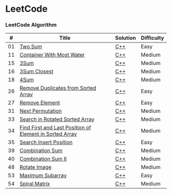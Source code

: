 LeetCode
========

### LeetCode Algorithm

| # | Title | Solution | Difficulty |
|---| ----- | -------- | ---------- |
|01|[Two Sum](https://leetcode-cn.com/problems/two-sum/)|[C++](./cpp/01_twoSum/twoSum.cpp)|Easy|
|11|[Container With Most Water](https://leetcode-cn.com/problems/container-with-most-water/)|[C++](./cpp/11_containerWithMostWater/containerWithMostWater.cpp)|Medium|
|15|[3Sum](https://leetcode-cn.com/problems/3sum/)|[C++](./cpp/15_3Sum/3Sum.cpp)|Medium|
|16|[3Sum Closest](https://leetcode-cn.com/problems/3sum-closest/)|[C++](./cpp/16_3SumClosest/3SumClosest.cpp)|Medium|
|18|[4Sum](https://leetcode-cn.com/problems/4Sum/)|[C++](./cpp/18_4Sum/4Sum.cpp)|Medium|
|26|[Remove Duplicates from Sorted Array](https://leetcode-cn.com/problems/remove-duplicates-from-sorted-array/)|[C++](./cpp/26_removeDuplicatesFromSortedArray/removeDuplicatesFromSortedArray.cpp)|Easy|
|27|[Remove Element](https://leetcode-cn.com/problems/remove-element/)|[C++](./cpp/27_removeElement/removeElement.cpp)|Easy|
|31|[Next Permutation](https://leetcode-cn.com/problems/next-permutation/)|[C++](./cpp/31_nextPermutation/nextPermutation.cpp)|Medium|
|33|[Search in Rotated Sorted Array](https://leetcode-cn.com/problems/search-in-rotated-sorted-array/)|[C++](./cpp/33_searchInRotatedSortedArray/searchInRotatedSortedArray.cpp)|Medium|
|34|[Find First and Last Position of Element in Sorted Array](https://leetcode-cn.com/problems/find-first-and-last-position-of-element-in-sorted-array/)|[C++](./cpp/34_findFirstAndLastPositionOfElementInSortedArray/findFirstAndLastPositionOfElementInSortedArray.cpp)|Medium|
|35|[Search Insert Position](https://leetcode-cn.com/problems/search-insert-position/)|[C++](./cpp/35_searchInsertPosition/searchInsertPosition.cpp)|Easy|
|39|[Combination Sum](https://leetcode-cn.com/problems/combination-sum/)|[C++](./cpp/39_combinationSum/combinationSum.cpp)|Medium|
|40|[Combination Sum II](https://leetcode-cn.com/problems/combination-sum-ii/)|[C++](./cpp/40_combinationSumII/combinationSumII.cpp)|Medium|
|48|[Rotate Image](https://leetcode-cn.com/problems/rotate-image/)|[C++](./cpp/48_rotateImage/rotateImage.cpp)|Medium|
|53|[Maximum Subarray](https://leetcode-cn.com/problems/maximum-subarray/)|[C++](./cpp/53_maximumSubarray/maximumSubarray.cpp)|Easy|
|54|[Spiral Matrix](https://leetcode-cn.com/problems/spiral-matrix/)|[C++](./cpp/54_spiralMatrix/spiralMatrix.cpp)|Medium|
